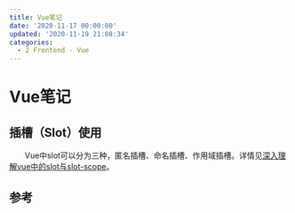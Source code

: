 ```yaml
---
title: Vue笔记
date: '2020-11-17 00:00:00'
updated: '2020-11-19 21:08:34'
categories:
  - 2 Frontend - Vue
---
```


# Vue笔记

## 插槽（Slot）使用

　　Vue中slot可以分为三种，匿名插槽、命名插槽、作用域插槽。详情见[深入理解vue中的slot与slot-scope](https://juejin.im/post/6844903555837493256)。

## 参考

[^1]: [深入理解vue中的slot与slot-scope](https://juejin.im/post/6844903555837493256)
